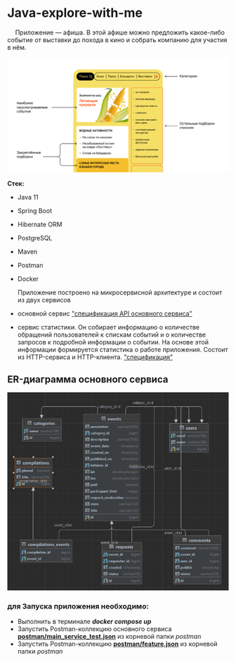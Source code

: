 # Java-explore-with-me

&emsp; Приложение — афиша. В этой афише можно предложить какое-либо событие
от выставки до похода в кино и собрать компанию для участия в нём.

![picture](Explore-with-me_image.png)

**Стек:**
- Java 11
- Spring Boot
- Hibernate ORM
- PostgreSQL
- Maven
- Postman
- Docker


    Приложение построено на микросервисной архитектуре и состоит из двух сервисов

- основной сервис ["спецификация API основного сервиса"](https://github.com/SergeyAnosov/java-explore-with-me/blob/main/ewm-main-service-spec.json)
- сервис статистики. Он собирает информацию о количестве обращений пользователей к спискам событий и
о количестве запросов к подробной информации о событии.
На основе этой информации формируется статистика о работе приложения. Состоит из HTTP-сервиса и HTTP-клиента.
["спецификация"](https://github.com/SergeyAnosov/java-explore-with-me/blob/main/ewm-stats-service-spec.json)

## ER-диаграмма основного сервиса
![picture](ewm-service/ER_main_service.JPG)


 ### для Запуска приложения необходимо:
- Выполнить в терминале ***docker compose up***
- Запустить Postman-коллекцию основного сервиса [**postman/main_service_test.json**](https://github.com/SergeyAnosov/java-explore-with-me/blob/main/postman/main_service_test.json) из корневой папки *postman* 
- Запустить Postman-коллекцию [**postman/feature.json**](https://github.com/SergeyAnosov/java-explore-with-me/blob/main/postman/feature.json) из корневой папки *postman*
